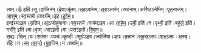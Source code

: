 

  
त्यम्।ऊँ॒ इति॑।सु।वा॒जिन॑म्।दे॒वऽजू॑तम्।स॒हऽवा॑नम्।त॒रु॒ऽतार॑म्।रथा॑नाम्।अरि॑ष्टऽनेमिम्।पृ॒त॒नाज॑म्।आ॒शुम्।स्व॒स्तये॑।तार्क्ष्य॑म्।इ॒ह।हु॒वे॒म॒॥  
इन्द्र॑स्यऽइव।रा॒तिम्।आ॒ऽजोहु॑वानाः।स्व॒स्तये॑।नाव॑म्ऽइव।आ।रु॒हे॒म॒।उर्वी॒ इति॑।न।पृथ्वी॒ इति॑।बहु॑ले॒ इति॑।गभी॑रे॒ इति॑।मा।वा॒म्।आऽइ॑तौ।मा।परा॑ऽइतौ।रि॒षा॒म॒॥  
स॒द्यः।चि॒त्।यः।शव॑सा।पञ्च॑।कृ॒ष्टीः।सूर्यः॑ऽइव।ज्योति॑षा।अ॒पः।त॒तान॑।स॒ह॒स्र॒ऽसाः।श॒त॒ऽसाः।अ॒स्य॒।रंहिः॑।न।स्म॒।व॒र॒न्ते॒।यु॒व॒तिम्।न।शर्या॑म्॥  
